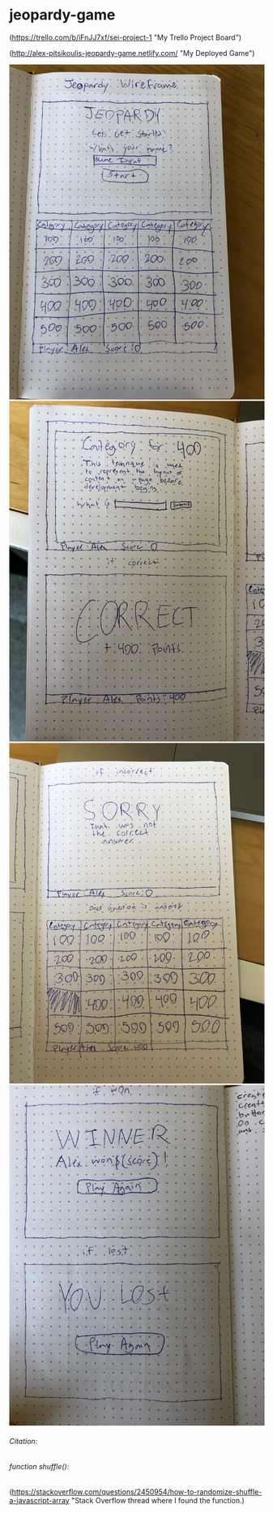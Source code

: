 # jeopardy-game
(https://trello.com/b/iFnJJ7xf/sei-project-1 "My Trello Project Board")

(http://alex-pitsikoulis-jeopardy-game.netlify.com/ "My Deployed Game")

![wireframe-1](./images/wireframe1.jpg)
![wireframe-2](./images/wireframe2.jpg)
![wireframe-3](./images/wireframe3.jpg)
![wireframe-4](./images/wireframe4.jpg)

###### Citation:
###### function shuffle():
(https://stackoverflow.com/questions/2450954/how-to-randomize-shuffle-a-javascript-array "Stack Overflow thread where I found the function.)